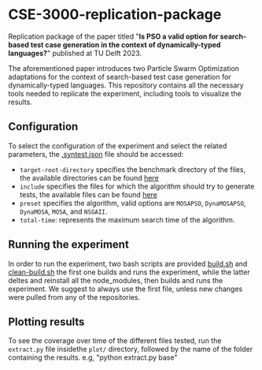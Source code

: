 # CSE-3000-replication-package
Replication package of the paper titled "**Is PSO a valid option for search-based test case generation in the context of dynamically-typed languages?**" published at TU Delft 2023.

The aforementioned paper introduces two Particle Swarm Optimization adaptations for the context of search-based test case generation for dynamically-typed languages. This repository contains all the necessary tools needed to replicate the experiment, including tools to visualize the results.


## Configuration
To select the configuration of the experiment and select the related parameters, the [.syntest.json](syntest-javascript-benchmark/.syntest.json) file should be accessed:
- `target-root-directory` specifies the benchmark directory of the files, the available directories can be found [here](syntest-javascript-benchmark/.syntest-projects.json)
- `include` specifies the files for which the algorithm should try to generate tests, the available files can be found [here](syntest-javascript-benchmark/.syntest-projects.json) 
- `preset` specifies the algorithm, valid options are `MOSAPSO`, `DynaMOSAPSO`, `DynaMOSA`, `MOSA`, and `NSGAII`.
- `total-time`: represents the maximum search time of the algorithm.

## Running the experiment

In order to run the experiment, two bash scripts are provided [build.sh](build.sh) and [clean-build.sh](clean-build.sh) the first one builds and runs the experiment, while the latter deltes and reinstall all the node_modules, then builds and runs the experiment.
We suggest to always use the first file, unless new changes were pulled from any of the repositories.


## Plotting results

To see the coverage over time of the different files tested, run the `extract.py` file insidethe `plot/` directory, followed by the name of the folder containing the results. e.g, "python extract.py base"
